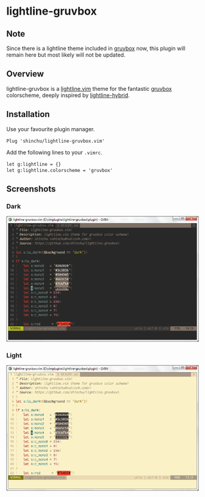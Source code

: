 lightline-gruvbox
=================

Note
-----------------
Since there is a lightline theme included in [gruvbox](https://github.com/gruvbox-community/gruvbox/tree/50e0a8227826418b9e94281ef3abaffd82041f24) now, this plugin will remain here but most likely will not be updated.

Overview
-----------------
lightline-gruvbox is a [lightline.vim](https://github.com/itchyny/lightline.vim) theme for the fantastic [gruvbox](https://github.com/morhetz/gruvbox) colorscheme, deeply inspired by [lightline-hybrid](https://github.com/cocopon/lightline-hybrid.vim).

Installation
----------------
Use your favourite plugin manager.
```vim
Plug 'shinchu/lightline-gruvbox.vim'
```
Add the following lines to your `.vimrc`.
```vim
let g:lightline = {}
let g:lightline.colorscheme = 'gruvbox'
```

Screenshots
----------------
### Dark
![dark](https://raw.githubusercontent.com/shinchu/images/master/lightline-gruvbox/dark.png)

### Light
![light](https://raw.githubusercontent.com/shinchu/images/master/lightline-gruvbox/light.png)
